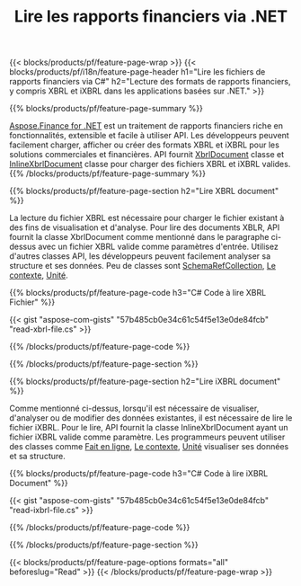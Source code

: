 ﻿---
title: Lire les rapports financiers via .NET
url: /fr/net/read/
description:  Code C# pour lire les rapports financiers dans les fichiers XBRL et iXBRL via la bibliothèque .NET.
---
{{< blocks/products/pf/feature-page-wrap >}}
{{< blocks/products/pf/i18n/feature-page-header h1="Lire les fichiers de rapports financiers via C#" h2="Lecture des formats de rapports financiers, y compris XBRL et iXBRL dans les applications basées sur .NET." >}}

{{% blocks/products/pf/feature-page-summary %}}

[Aspose.Finance for .NET](https://products.aspose.com/finance/net/) est un traitement de rapports financiers riche en fonctionnalités, extensible et facile à utiliser API. Les développeurs peuvent facilement charger, afficher ou créer des formats XBRL et iXBRL pour les solutions commerciales et financières. API fournit [XbrlDocument](https://apireference.aspose.com/finance/net/aspose.finance.xbrl/xbrldocument) classe et  [InlineXbrlDocument](https://apireference.aspose.com/finance/net/aspose.finance.xbrl.inline/inlinexbrldocument) classe pour charger des fichiers XBRL et iXBRL valides.
{{% /blocks/products/pf/feature-page-summary %}}

{{% blocks/products/pf/feature-page-section h2="Lire XBRL document" %}}

La lecture du fichier XBRL est nécessaire pour charger le fichier existant à des fins de visualisation et d'analyse. Pour lire des documents XBLR, API fournit la classe XbrlDocument comme mentionné dans le paragraphe ci-dessus avec un fichier XBRL valide comme paramètres d'entrée. Utilisez d'autres classes API, les développeurs peuvent facilement analyser sa structure et ses données. Peu de classes sont [SchemaRefCollection](https://apireference.aspose.com/finance/net/aspose.finance.xbrl/schemarefcollection), [Le contexte](https://apireference.aspose.com/finance/net/aspose.finance.xbrl/context), [Unité](https://apireference.aspose.com/finance/net/aspose.finance.xbrl/unit).

{{% blocks/products/pf/feature-page-code h3="C# Code à lire XBRL Fichier" %}}

{{< gist "aspose-com-gists" "57b485cb0e34c61c54f5e13e0de84fcb" "read-xbrl-file.cs" >}} 

{{% /blocks/products/pf/feature-page-code %}}

{{% /blocks/products/pf/feature-page-section %}}

{{% blocks/products/pf/feature-page-section h2="Lire iXBRL document" %}}

Comme mentionné ci-dessus, lorsqu'il est nécessaire de visualiser, d'analyser ou de modifier des données existantes, il est nécessaire de lire le fichier iXBRL. Pour le lire, API fournit la classe InlineXbrlDocument ayant un fichier iXBRL valide comme paramètre. Les programmeurs peuvent utiliser des classes comme [Fait en ligne](https://apireference.aspose.com/finance/net/aspose.finance.xbrl.inline/inlinefact), [Le contexte](https://apireference.aspose.com/finance/net/aspose.finance.xbrl/context), [Unité](https://apireference.aspose.com/finance/net/aspose.finance.xbrl/unit) visualiser ses données et sa structure. 

{{% blocks/products/pf/feature-page-code h3="C# Code à lire iXBRL Document" %}}

{{< gist "aspose-com-gists" "57b485cb0e34c61c54f5e13e0de84fcb" "read-ixbrl-file.cs" >}}

{{% /blocks/products/pf/feature-page-code %}}

{{% /blocks/products/pf/feature-page-section %}}

{{< blocks/products/pf/feature-page-options formats="all" beforeslug="Read" >}}
{{< /blocks/products/pf/feature-page-wrap >}}